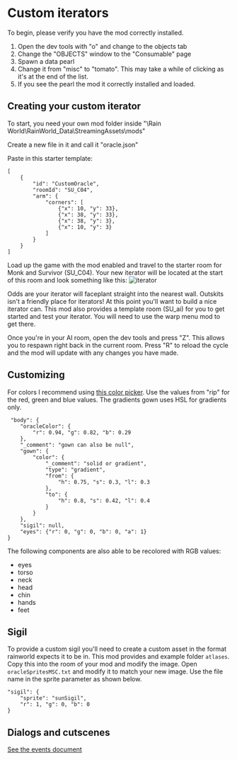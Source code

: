 # Custom iterators

To begin, please verify you have the mod correctly installed.

1. Open the dev tools with "o" and change to the objects tab 
2. Change the "OBJECTS" window to the "Consumable" page
3. Spawn a data pearl
4. Change it from "misc" to "tomato". This may take a while of clicking as it's at the end of the list.
5. If you see the pearl the mod it correctly installed and loaded.

## Creating your custom iterator
To start, you need your own mod folder inside "<Game Install Location>\Rain World\RainWorld_Data\StreamingAssets\mods"

Create a new file in it and call it "oracle.json"

Paste in this starter template:

```
[
    {
        "id": "CustomOracle",
        "roomId": "SU_C04",
        "arm": {
            "corners": [
                {"x": 10, "y": 33},
                {"x": 38, "y": 33},
                {"x": 38, "y": 3},
                {"x": 10, "y": 3}
            ]
        }
    }
]
```

Load up the game with the mod enabled and travel to the starter room for Monk and Survivor (SU_C04). Your new iterator will be located at the start of this room and look something like this:
![iterator](/images/starterIterator.png)

Odds are your iterator will faceplant straight into the nearest wall. Outskits isn't a friendly place for iterators! At this point you'll want to build a nice iterator can. This mod also provides a template room (SU_ai) for you to get started and test your iterator.
 You will need to use the warp menu mod to get there.

Once you're in your AI room, open the dev tools and press "Z". This allows you to respawn right back in the current room. Press "R" to reload the cycle and the mod will update with any changes you have made.

## Customizing
For colors I recommend using [this color picker](https://a.atmos.washington.edu/~ovens/javascript/colorpicker.html). Use the values from "rip" for the red, green and blue values. The gradients gown uses HSL for gradients only.

```
 "body": {
    "oracleColor": {
        "r": 0.94, "g": 0.82, "b": 0.29
    },
    "_comment": "gown can also be null",
    "gown": { 
        "color": {
            "_comment": "solid or gradient",
            "type": "gradient",
            "from": {
                "h": 0.75, "s": 0.3, "l": 0.3
            },
            "to": {
                "h": 0.8, "s": 0.42, "l": 0.4
            }
        }
    },
    "sigil": null,
    "eyes": {"r": 0, "g": 0, "b": 0, "a": 1}
}
```
The following components are also able to be recolored with RGB values:
- eyes
- torso
- neck
- head
- chin
- hands
- feet

## Sigil
To provide a custom sigil you'll need to create a custom asset in the format rainworld expects it to be in.
This mod provides and example folder `atlases`. Copy this into the room of your mod and modify the image. Open `oracleSpritesMSC.txt` and modify it to match your new image.
Use the file name in the sprite parameter as shown below.
```
"sigil": {
    "sprite": "sunSigil",
    "r": 1, "g": 0, "b": 0
}
```
## Dialogs and cutscenes
[See the events document](/events.md)
